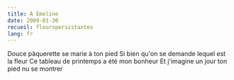 ```yaml
---
title: À Émeline
date: 2009-01-30
recueil: fleurspersistantes
lang: fr
---
```


Douce pâquerette se marie à ton pied
Si bien qu'on se demande lequel est la fleur
Ce tableau de printemps a été mon bonheur
Et j'imagine un jour ton pied nu se montrer

